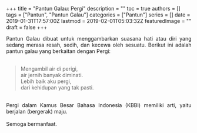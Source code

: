 +++
title = "Pantun Galau: Pergi"
description = ""
toc = true
authors = []
tags = ["Pantun", "Pantun Galau"]
categories = ["Pantun"]
series = []
date = 2019-01-31T17:57:00Z
lastmod = 2019-02-01T05:03:32Z
featuredImage = ""
draft = false
+++

<div style="text-align: justify;">Pantun Galau dibuat untuk menggambarkan suasana hati atau diri yang sedang merasa resah, sedih, dan kecewa oleh sesuatu. Berikut ini adalah pantun galau yang berkaitan dengan Pergi:<br /><br />
<blockquote class="tr_bq">Mengambil air di perigi,<br />air jernih banyak diminati.<br />Lebih baik aku pergi,<br />dari kehidupan yang tak pasti.</blockquote><br />
Pergi dalam Kamus Besar Bahasa Indonesia (KBBI) memiliki arti, yaitu berjalan (bergerak) maju.<br /><br />
Semoga bermanfaat.</div>
